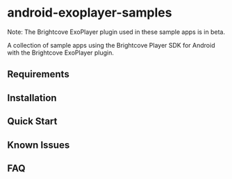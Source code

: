 android-exoplayer-samples
======================

Note: The Brightcove ExoPlayer plugin used in these sample apps is in beta.

A collection of sample apps using the Brightcove Player SDK for Android with the Brightcove ExoPlayer plugin.


## Requirements

## Installation

## Quick Start

## Known Issues

## FAQ